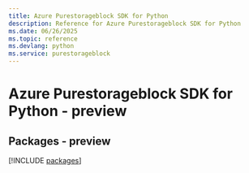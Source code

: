 ```yaml
---
title: Azure Purestorageblock SDK for Python
description: Reference for Azure Purestorageblock SDK for Python
ms.date: 06/26/2025
ms.topic: reference
ms.devlang: python
ms.service: purestorageblock
---
```

# Azure Purestorageblock SDK for Python - preview
## Packages - preview
[!INCLUDE [packages](purestorageblock-index.md)]